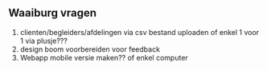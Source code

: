 ## Waaiburg vragen
1. clienten/begleiders/afdelingen via csv bestand uploaden of enkel 1 voor 1 via plusje???
2. design boom voorbereiden voor feedback
3. Webapp mobile versie maken?? of enkel computer
